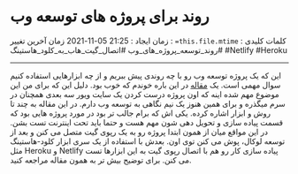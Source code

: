 # روند برای پروژه های توسعه وب  
زمان ایجاد : 21:25 05-11-2021
زمان آخرین تغییر : `=this.file.mtime`
کلمات کلیدی : #روند_توسعه_پروژه_های_وب #اتصال_گیت_هاب_به_کلود_هاستینگ #Netlify
#Heroku


---

 این که یک پروژه توسعه وب رو با چه روندی پیش ببریم و از چه ابزارهایی استفاده کنیم سوال مهمی است. یک [مقاله](https://www.freecodecamp.org/news/how-to-improve-your-web-development-workflow/) در این باره خوندم که خوب بود. دلیل این که برای من این موضوع مهم شده اینه که اون پروژه درست کردن یک سایت ویور سه بعدی همچنان در سرم میگذره و برای همین هنوز یک نیم نگاهی به توسعه وب دارم. در این مقاله به چند تا روش و ابزار اشاره کرده. یکی اش که برام جالب تر بود در مورد پروژه هایی بود که قسمت پیاده سازی و تحویل دهی شون مهم هست و حتما باید تحت اینترنت تست بشن. در این مواقع میان از همون ابتدا پروژه رو به یک رپوی گیت متصل می کنن و بعد از توسعه لوکال، پوش می کنن توی اون. بعدش با استفاده از یک سری ابزار کلود-هاستینگ مثل Heroku و Netlify پیاده سازی کار رو هم با اتصال رپوی گیت به این ابزارها تست می کنن. برای توضیح بیش تر به همون مقاله مراجعه کنید.